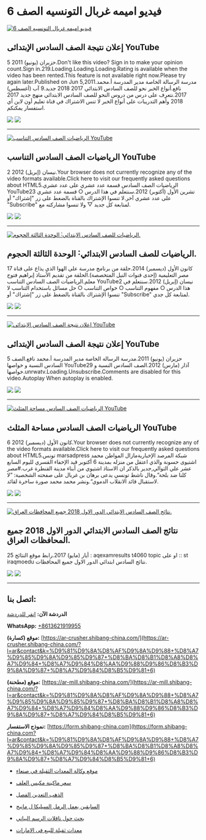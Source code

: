 # فيديو اميمه غربال التونسيه الصف 6

<a href="https://swt.shibang-china.com/?l=ar&img&k=%D9%81%D9%8A%D8%AF%D9%8A%D9%88+%D8%A7%D9%85%D9%8A%D9%85%D9%87+%D8%BA%D8%B1%D8%A8%D8%A7%D9%84+%D8%A7%D9%84%D8%AA%D9%88%D9%86%D8%B3%D9%8A%D9%87+%D8%A7%D9%84%D8%B5%D9%81+6" target="_blank">![فيديو اميمه غربال التونسيه الصف 6](http://static.shibang-china.com/all-800x300/911.jpg)</a>

## إعلان نتيجة الصف السادس الإبتدائى YouTube
5 حزيران (يونيو) 2011.Don&#39;t like this video? Sign in to make your opinion count.Sign in.219.Loading.Loading.Loading.Rating is available when the video has been rented.This feature is not available right now.Please try again later.Published on Jun 5,2011.مدرسة الرسالة الخاصة مدير المدرسة أ.محمد نافع.أنواع الخبر نحو للصف السادس الابتدائي 2017 2018 جديد.9 آب (أغسطس) 2017.نتعرف على درس من دروس النحو للصف السادس الابتدائي منهج جديد 2017 2018 وأهم التدريبات على أنواع الخبر لا تنس الاشتراك في قناة تعليم أون لاين أي استفسار يمكنكم.


<a href="https://whatsapp.shibangsoft.com/WhatsApp.php" target="_blank" title="WhatsApp">![](http://static.shibang-china.com/icon/whatsapp.png)</a> <a href="https://swt.shibang-china.com/?l=ar&icon&k=%D9%81%D9%8A%D8%AF%D9%8A%D9%88+%D8%A7%D9%85%D9%8A%D9%85%D9%87+%D8%BA%D8%B1%D8%A8%D8%A7%D9%84+%D8%A7%D9%84%D8%AA%D9%88%D9%86%D8%B3%D9%8A%D9%87+%D8%A7%D9%84%D8%B5%D9%81+6" target="_blank">![](http://static.shibang-china.com/icon/chat-ar.png)</a>

---

<a href="https://swt.shibang-china.com/?l=ar&img&k=%D9%81%D9%8A%D8%AF%D9%8A%D9%88+%D8%A7%D9%85%D9%8A%D9%85%D9%87+%D8%BA%D8%B1%D8%A8%D8%A7%D9%84+%D8%A7%D9%84%D8%AA%D9%88%D9%86%D8%B3%D9%8A%D9%87+%D8%A7%D9%84%D8%B5%D9%81+6" target="_blank">![الرياضيات الصف السادس التناسب YouTube](http://static.shibang-china.com/all-800x300/925.jpg)</a>

## الرياضيات الصف السادس التناسب YouTube
2 نيسان (إبريل) 2012.Your browser does not currently recognize any of the video formats available.Click here to visit our frequently asked questions about HTML5.الرياضيات الصف السادس قسمة عدد عشري على عدد عشري YouTube23 تشرين الأول (أكتوبر) 2012.سنتعلم في هذا الدرس ○ قسمة عدد عشري على عدد عشري آخر.لا تنسوا الإشتراك بالقناة بالضغط على زر &quot;إشتراك&quot; أو &quot;Subscribe&quot; لمتابعة كل جديد ▽ ولا تنسوا مشاركته مع.


<a href="https://whatsapp.shibangsoft.com/WhatsApp.php" target="_blank" title="WhatsApp">![](http://static.shibang-china.com/icon/whatsapp.png)</a> <a href="https://swt.shibang-china.com/?l=ar&icon&k=%D9%81%D9%8A%D8%AF%D9%8A%D9%88+%D8%A7%D9%85%D9%8A%D9%85%D9%87+%D8%BA%D8%B1%D8%A8%D8%A7%D9%84+%D8%A7%D9%84%D8%AA%D9%88%D9%86%D8%B3%D9%8A%D9%87+%D8%A7%D9%84%D8%B5%D9%81+6" target="_blank">![](http://static.shibang-china.com/icon/chat-ar.png)</a>

---

<a href="https://swt.shibang-china.com/?l=ar&img&k=%D9%81%D9%8A%D8%AF%D9%8A%D9%88+%D8%A7%D9%85%D9%8A%D9%85%D9%87+%D8%BA%D8%B1%D8%A8%D8%A7%D9%84+%D8%A7%D9%84%D8%AA%D9%88%D9%86%D8%B3%D9%8A%D9%87+%D8%A7%D9%84%D8%B5%D9%81+6" target="_blank">![الرياضيات للصف السادس الابتدائي˸ الوحدة الثالثة الحجوم.](http://static.shibang-china.com/all-800x300/795.jpg)</a>

## الرياضيات للصف السادس الابتدائي˸ الوحدة الثالثة الحجوم.
17 كانون الأول (ديسمبر) 2014.حلقة من برنامج مدرسة على الهوا الذي يذاع على قناة مصر التعليمية (إحدى قنوات النيل المتخصصة).الحلقة من تقديم الأستاذ إبراهيم فتوح معلم.الرياضيات الصف السادس التناسب YouTube2 نيسان (إبريل) 2012.سنتعلم في هذا الدرس ○ مفهوم التناسب ○ خواص التناسب ○ حل مسائل باستخدام التناسب لا تنسوا الإشتراك بالقناة بالضغط على زر &quot;إشتراك&quot; أو &quot;Subscribe&quot; لمتابعة كل جدي.


<a href="https://whatsapp.shibangsoft.com/WhatsApp.php" target="_blank" title="WhatsApp">![](http://static.shibang-china.com/icon/whatsapp.png)</a> <a href="https://swt.shibang-china.com/?l=ar&icon&k=%D9%81%D9%8A%D8%AF%D9%8A%D9%88+%D8%A7%D9%85%D9%8A%D9%85%D9%87+%D8%BA%D8%B1%D8%A8%D8%A7%D9%84+%D8%A7%D9%84%D8%AA%D9%88%D9%86%D8%B3%D9%8A%D9%87+%D8%A7%D9%84%D8%B5%D9%81+6" target="_blank">![](http://static.shibang-china.com/icon/chat-ar.png)</a>

---

<a href="https://swt.shibang-china.com/?l=ar&img&k=%D9%81%D9%8A%D8%AF%D9%8A%D9%88+%D8%A7%D9%85%D9%8A%D9%85%D9%87+%D8%BA%D8%B1%D8%A8%D8%A7%D9%84+%D8%A7%D9%84%D8%AA%D9%88%D9%86%D8%B3%D9%8A%D9%87+%D8%A7%D9%84%D8%B5%D9%81+6" target="_blank">![إعلان نتيجة الصف السادس الإبتدائى YouTube](http://static.shibang-china.com/all-800x300/1296.jpg)</a>

## إعلان نتيجة الصف السادس الإبتدائى YouTube
5 حزيران (يونيو) 2011.مدرسة الرسالة الخاصة مدير المدرسة أ.محمد نافع.الصف السادس النسبة و خواصها YouTube29 آذار (مارس) 2012.الصف السادس النسبة و خواصها.unrwatv.Loading.Unsubscribe.Comments are disabled for this video.Autoplay When autoplay is enabled.


<a href="https://whatsapp.shibangsoft.com/WhatsApp.php" target="_blank" title="WhatsApp">![](http://static.shibang-china.com/icon/whatsapp.png)</a> <a href="https://swt.shibang-china.com/?l=ar&icon&k=%D9%81%D9%8A%D8%AF%D9%8A%D9%88+%D8%A7%D9%85%D9%8A%D9%85%D9%87+%D8%BA%D8%B1%D8%A8%D8%A7%D9%84+%D8%A7%D9%84%D8%AA%D9%88%D9%86%D8%B3%D9%8A%D9%87+%D8%A7%D9%84%D8%B5%D9%81+6" target="_blank">![](http://static.shibang-china.com/icon/chat-ar.png)</a>

---

<a href="https://swt.shibang-china.com/?l=ar&img&k=%D9%81%D9%8A%D8%AF%D9%8A%D9%88+%D8%A7%D9%85%D9%8A%D9%85%D9%87+%D8%BA%D8%B1%D8%A8%D8%A7%D9%84+%D8%A7%D9%84%D8%AA%D9%88%D9%86%D8%B3%D9%8A%D9%87+%D8%A7%D9%84%D8%B5%D9%81+6" target="_blank">![الرياضيات الصف السادس مساحة المثلث YouTube](http://static.shibang-china.com/all-800x300/39.jpg)</a>

## الرياضيات الصف السادس مساحة المثلث YouTube
6 كانون الأول (ديسمبر) 2012.Your browser does not currently recognize any of the video formats available.Click here to visit our frequently asked questions about HTML5.تونس marsadpress شبكة المرصد الإخباريةمازال المواطن محمد اشتيوى حسونة والذي اعتقل من منزله بمدينة 6 أكتوبر قيد الإخفاء القسري لليوم السابع عشر علي التوالي,جدير بالذكر ان الاستاذ اشتيوي من أبناء مدينة القنطرة غرب.#مصر كلنا ضد بلحة“.وقال ناشط تونسي يدعى برهان بن غربال على صفحته الشخصية: “لا لاستقبال قائد الانقلاب الدموي“.ونشر محمد محمد صورة ساخرة لقائد.


<a href="https://whatsapp.shibangsoft.com/WhatsApp.php" target="_blank" title="WhatsApp">![](http://static.shibang-china.com/icon/whatsapp.png)</a> <a href="https://swt.shibang-china.com/?l=ar&icon&k=%D9%81%D9%8A%D8%AF%D9%8A%D9%88+%D8%A7%D9%85%D9%8A%D9%85%D9%87+%D8%BA%D8%B1%D8%A8%D8%A7%D9%84+%D8%A7%D9%84%D8%AA%D9%88%D9%86%D8%B3%D9%8A%D9%87+%D8%A7%D9%84%D8%B5%D9%81+6" target="_blank">![](http://static.shibang-china.com/icon/chat-ar.png)</a>

---

<a href="https://swt.shibang-china.com/?l=ar&img&k=%D9%81%D9%8A%D8%AF%D9%8A%D9%88+%D8%A7%D9%85%D9%8A%D9%85%D9%87+%D8%BA%D8%B1%D8%A8%D8%A7%D9%84+%D8%A7%D9%84%D8%AA%D9%88%D9%86%D8%B3%D9%8A%D9%87+%D8%A7%D9%84%D8%B5%D9%81+6" target="_blank">![نتائج الصف السادس الابتدائي الدور الاول 2018 جميع المحافظات العراق.](http://static.shibang-china.com/all-800x300/1195.jpg)</a>

## نتائج الصف السادس الابتدائي الدور الاول 2018 جميع المحافظات العراق.
25 أيار (مايو) 2017.رابط موقع النتائج : aqexamresults t4060 topic او على :: st iraqmoedu نتائج السادس ابتدائي الدور الاول جميع المحافظات.

<a href="https://whatsapp.shibangsoft.com/WhatsApp.php" target="_blank" title="WhatsApp">![](http://static.shibang-china.com/icon/whatsapp.png)</a> <a href="https://swt.shibang-china.com/?l=ar&icon&k=%D9%81%D9%8A%D8%AF%D9%8A%D9%88+%D8%A7%D9%85%D9%8A%D9%85%D9%87+%D8%BA%D8%B1%D8%A8%D8%A7%D9%84+%D8%A7%D9%84%D8%AA%D9%88%D9%86%D8%B3%D9%8A%D9%87+%D8%A7%D9%84%D8%B5%D9%81+6" target="_blank">![](http://static.shibang-china.com/icon/chat-ar.png)</a>

---
## اتصل بنا:

**الدردشة الآن:** [انقر للدردشة](https://swt.shibang-china.com?l=ar&contact&k=%D9%81%D9%8A%D8%AF%D9%8A%D9%88+%D8%A7%D9%85%D9%8A%D9%85%D9%87+%D8%BA%D8%B1%D8%A8%D8%A7%D9%84+%D8%A7%D9%84%D8%AA%D9%88%D9%86%D8%B3%D9%8A%D9%87+%D8%A7%D9%84%D8%B5%D9%81+6)

**WhatsApp:**  [+8613621919955](https://whatsapp.shibangsoft.com/WhatsApp.php)

**موقع (كسارة):** [https://ar-crusher.shibang-china.com/](https://ar-crusher.shibang-china.com/?l=ar&contact&k=%D9%81%D9%8A%D8%AF%D9%8A%D9%88+%D8%A7%D9%85%D9%8A%D9%85%D9%87+%D8%BA%D8%B1%D8%A8%D8%A7%D9%84+%D8%A7%D9%84%D8%AA%D9%88%D9%86%D8%B3%D9%8A%D9%87+%D8%A7%D9%84%D8%B5%D9%81+6)

**موقع (مطحنة):** [https://ar-mill.shibang-china.com/](https://ar-mill.shibang-china.com/?l=ar&contact&k=%D9%81%D9%8A%D8%AF%D9%8A%D9%88+%D8%A7%D9%85%D9%8A%D9%85%D9%87+%D8%BA%D8%B1%D8%A8%D8%A7%D9%84+%D8%A7%D9%84%D8%AA%D9%88%D9%86%D8%B3%D9%8A%D9%87+%D8%A7%D9%84%D8%B5%D9%81+6)

**نموذج الاستفسار:** [https://form.shibang-china.com](https://form.shibang-china.com?l=ar&contact&k=%D9%81%D9%8A%D8%AF%D9%8A%D9%88+%D8%A7%D9%85%D9%8A%D9%85%D9%87+%D8%BA%D8%B1%D8%A8%D8%A7%D9%84+%D8%A7%D9%84%D8%AA%D9%88%D9%86%D8%B3%D9%8A%D9%87+%D8%A7%D9%84%D8%B5%D9%81+6)

* [موقع وكالة المعدات الثقيلة في صنعاء](../35/%D9%85%D9%88%D9%82%D8%B9%20%D9%88%D9%83%D8%A7%D9%84%D8%A9%20%D8%A7%D9%84%D9%85%D8%B9%D8%AF%D8%A7%D8%AA%20%D8%A7%D9%84%D8%AB%D9%82%D9%8A%D9%84%D8%A9%20%D9%81%D9%8A%20%D8%B5%D9%86%D8%B9%D8%A7%D8%A1.md)

* [سعر ماكينة مكبس العلف](../32/%D8%B3%D8%B9%D8%B1%20%D9%85%D8%A7%D9%83%D9%8A%D9%86%D8%A9%20%D9%85%D9%83%D8%A8%D8%B3%20%D8%A7%D9%84%D8%B9%D9%84%D9%81.md)

* [الذهب التعدين الفصل](../32/%D8%A7%D9%84%D8%B0%D9%87%D8%A8%20%D8%A7%D9%84%D8%AA%D8%B9%D8%AF%D9%8A%D9%86%20%D8%A7%D9%84%D9%81%D8%B5%D9%84.md)

* [السابقين يعمل الرمل السيليكا ل مانيج](../31/%D8%A7%D9%84%D8%B3%D8%A7%D8%A8%D9%82%D9%8A%D9%86%20%D9%8A%D8%B9%D9%85%D9%84%20%D8%A7%D9%84%D8%B1%D9%85%D9%84%20%D8%A7%D9%84%D8%B3%D9%8A%D9%84%D9%8A%D9%83%D8%A7%20%D9%84%20%D9%85%D8%A7%D9%86%D9%8A%D8%AC.md)

* [بحث حول ناقلات الرسم البياني](../35/%D8%A8%D8%AD%D8%AB%20%D8%AD%D9%88%D9%84%20%D9%86%D8%A7%D9%82%D9%84%D8%A7%D8%AA%20%D8%A7%D9%84%D8%B1%D8%B3%D9%85%20%D8%A7%D9%84%D8%A8%D9%8A%D8%A7%D9%86%D9%8A.md)

* [معدات ثقيلة للبيع فى الامارات](../35/%D9%85%D8%B9%D8%AF%D8%A7%D8%AA%20%D8%AB%D9%82%D9%8A%D9%84%D8%A9%20%D9%84%D9%84%D8%A8%D9%8A%D8%B9%20%D9%81%D9%89%20%D8%A7%D9%84%D8%A7%D9%85%D8%A7%D8%B1%D8%A7%D8%AA.md)